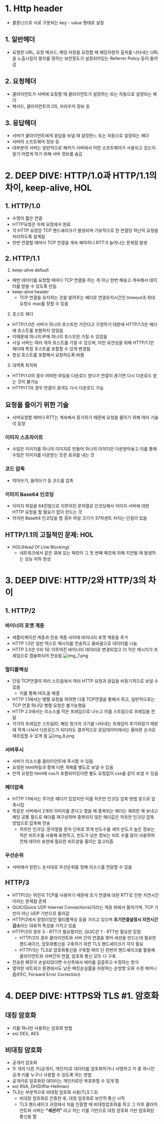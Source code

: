 # 1. Http header

* 콜론(:)으로 서로 구분되는 key - value 형태로 설정

## 1. 일반헤더

* 요청한 URL, 요청 메서드, 해당 자원을 요청할 때 해당자원의 출처를 나타내는 URL을 노출시킬지 말지를 정하는 보안정도가 설정되어있는 Referrer Policy 등이 들어감

## 2. 요청헤더

* 클라이언트가 서버에 요청할 때 클라이언트가 설정하는 또는 자동으로 설정되는 헤더
* 메서드, 클라이언트의 OS, 브라우저 정보 등

## 3. 응답헤더

* 서버가 클라이언트에게 응답을 보낼 때 설정한느 또는 자동으로 설정되는 헤더
* 서버의 소프트웨어 정보 등
* 대부분의 서버는 일반적으로 해커가 서버에서 어떤 소프트웨어가 사용되고 있는지 알기 어렵게 하기 위해 서버 정보를 숨김

# 2. DEEP DIVE: HTTP/1.0과 HTTP/1.1의 차이, keep-alive, HOL

## 1. HTTP/1.0

* 수명이 짧은 연결
* HTTP요청은 자체 요청에서 완료
* 각 HTTP 요청당 TCP 핸드셰이크가 발생되며 기보적으로 한 연결당 하난의 요청을 처리하도록 설계됨
* 한번 연결할 때마다 TCP 연결을 계속 해야하니 RTT가 늘어나는 문제점 발생

## 2. HTTP/1.1

1. keep-alive default

* 매번 데이터를 요청할 때마다 TCP 연결을 하는 게 아닌 한번 해놓고 계속해서 데이터를 받을 수 있도록 만듬
* keep-alive header
    * TCP 연결을 유지하는 것을 알려주는 헤더로 연결유지시간인 timeout과 최대 요청수 max를 정할 수 있음

2. 호스트 헤더

* HTTP/1.0은 서버가 하나의 호스트만 가진다고 가정하기 대문에 HTTP/1.0은 헤더에 호스트를 포함하지 않았음
* 이때문에 하나의 IP에 하나의 호스트만 가질 수 있었음
* 사실 서버는 여러 개의 호스트를 가질 수 있으며, 이런 유연성을 위해 HTTP/1.1은 헤더에 특정 호스트를 포함할 수 있게 변경됨
* 항상 호스트를 포함해서 요청하도록 바뀜

3. 대역폭 최적화

* HTTP/1.0의 경우 어떠한 파일을 다운로드 받다가 연결이 끊기면 다시 다운로드 받는 것이 불가능
* HTTP/1.1의 경우 연결이 끊겨도 다시 다운로드 가능

## 요청을 줄이기 위한 기술

* 서버요청할 때마다 RTT는 계속해서 증가하기 때문에 요청을 줄이기 위해 여러 기술이 등장

### 이미지 스프라이트

* 수많은 이미지를 하나의 이미지로 만들어 하나의 이미지만 다운받아놓고 이를 통해 수많은 이미지를 다운받는 듯한 효과를 내는 것

### 코드 압축

* 띄어쓰기, 들여쓰기 등 코드를 압축

### 이미지 Base64 인코딩

* 이미지 파일을 64진법으로 이루어진 문자열로 인코딩해서 이미지 서버에 대한 HTTP 요청을 할 필요가 없이 만드는 것
* 하지만 Base64 인코딩을 할 경우 파일 크기가 37퍼센트 커지는 단점이 있음

## HTTP/1.1의 고질적인 문제: HOL

* HOL(Head Of Line Blocking)
    * 네트워크에서 같은 큐에 있는 패킷이 그 첫 번째 패킷에 의해 지연될 때 발생하는 성능 저하 현상

# 3. DEEP DIVE: HTTP/2와 HTTP/3의 차이

## 1. HTTP/2

### 바이너리 포맷 계층

* 애플리케이션 계층과 전송 계층 사이에 바이너리 포맷 계층을 추가
* HTTP 1.0은 일반 텍스트 메시지를 전송하고 줄바꿈으로 데이터를 나눔
* HTTP 2.0은 0과 1로 이루어진 바이너리 데이터로 변경되었고 더 작은 메시지가 프레임으로 캡슐화되어 전송됨
  ![img_7.png](img/img_7.png)

### 멀티플렉싱

* 단일 TCP연결의 여러 스트림에서 여러 HTTP 요청과 응답을 비동기적으로 보낼 수 있음
    * 이를 통해 HOL을 해결
* HTTP 1.1에서는 병렬 요청을 하려면 다중 TCP연결을 통해서 하고, 일반적으로는 TCP 연결 하나당 병렬 요청은 불가능했음
* HTTP 2.0에서는 리소스를 작은 프레임으로 나누고 이를 스트림으로 프레임을 전달
* 각각의 프레임은 스트림ID, 해당 청크의 크기를 나타내는 프레임이 추가되었기 때문에 작게 나눠서 다운로드가 되더라도 결과적으로 응답데이터에서는 올바른 순서로 재조립할 수 있게 됨
  ![img_8.png](img/img_8.png)

### 서버푸시

* 서버가 리소스를 클라이언트에 푸시할 수 있음
* 요청된 html파일과 함께 다른 개체를 별도로 보낼 수 있음
* 만약 요청한 html에 css가 포함되어있다면 별도 요청없이 css를 같이 보낼 수 있음

### 헤더압축

* HTTP 1.1에서는 무거운 헤더가 있었지만 이를 허프만 인코딩 압축 방법 등으로 압축시킴
* 똑같은 서버에서 2개의 이미지를 준다고 했을 때 중복되는 헤더는 제외한 채 보내고 해당 공통 필드로 헤더를 재구성하며 중복되지 않은 헤더값은 허프만 인크딩 압축 방법으로 압축해 전송
    * 허프만 인크딩: 문자열을 문자 단위로 쪼개 빈도수를 세어 빈도가 높은 정보는 적은 비트수를 사용해 표현하고, 빈도가 낮은 정보는 비트 수를 많이 사용하여 전체 데이터 표현에 필요한 비트양을 줄이는 알고리즘

### 우선순위

* 서버에서 원한느 순서대로 우선순위를 정해 리소스를 전달할 수 있음

## HTTP/3

* HTTP/2는 여전히 TCP를 사용하기 때문에 초기 연결에 대한 RTT로 인한 지연시간이라는 문제점 존재
* QUIC(Quick UDP Internet Connections)이라는 계층 위에서 돌아가며, TCP 기반이 아닌 UDP 기반으로 돌아감
* HTTP/2에서 장점이었던 멀티플렉싱 등을 가지고 있으며 **초기연결설정시 지연시간 감소**라는 대표적 특성을 가지고 있음
* HTTP/2의 경우 3 - RTT가 필요했지만, QUIC은 1 - RTT만 필요한 장점
    * HTTP/2의 경우 클라이언트와 서버 간의 연결을 맺어 세션을 만드는데 필요한 핸드셰이크, 암호화통신을 구축하기 위한 TLS 핸드셰이크가 각각 필요
    * HTTP/3는 TLS로 암호화통신을 구축할 때의 단 한번의 핸드셰이크를 활용해 클라이언트와 서버간의 연결, 암호화 통신 모두 다 구축
* 전송된 패킷이 손실되었다면 수신측에서 에러를 검출하고 수정하는 방식
* 열악한 네트워크 환경에서도 낮은 패킷손실률을 자랑하는 순방향 오류 수정 메커니즘(FEC, Forward Error Correction)

# 4. DEEP DIVE: HTTPS와 TLS #1. 암호화

## 대칭 암호화

* 키를 하나만 사용하는 암호화 방법
* ex) DES, AES

## 비대칭 암호화

* 공개키 암호화
* 두 개의 다른 키(공개키, 개인키)로 데이터를 암호화하거나 서명하고 키 중 하나인 공개 키를 누구나 사용할 수 있도록 하는 방법
* 공개키로 암호화된 데이터는 개인키로만 복호화할 수 있게 함
* ex) RSA, DH(Diffie-Hellman)
* TLS는 부분적으로 비대칭 암호화 사용(TLS 1.3)
    * 비대칭 암호화로 인증한 후, 대칭 암호화로 보안적 통신 시작
    * TLS 핸드셰이크 과정에서 처음 인증할 때 비대칭암호화를 하고 그 이후 클라이언트와 서버는 **"세션키"** 라고 하는 키를 기반으로 대칭 암호화 기반 암호화된 통신을 함
